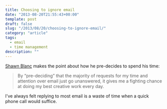 ```yaml
---
title: Choosing to ignore email
date: "2013-08-20T21:55:43+00:00"
template: post
draft: false
slug: "/2013/08/20/choosing-to-ignore-email/"
category: "article"
tags:
  - email
  - time management
description: ""
---
```


<a href="http://shawnblanc.net/2013/08/not-busy-just-intentional/" title="Not Busy, Just Intentional">Shawn Blanc</a> makes the point about how he pre-decides to spend his time:

<blockquote>By “pre-deciding” that the majority of requests for my time and attention over email just go unanswered, it gives me a fighting chance at doing my best creative work every day.</blockquote>

I've always felt replying to most email is a waste of time when a quick phone call would suffice.
